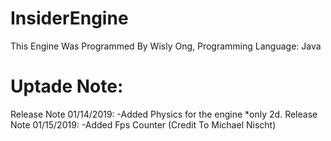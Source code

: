 # InsiderEngine
This Engine Was Programmed By Wisly Ong,
Programming Language: Java


# Uptade Note:
Release Note 01/14/2019:
-Added Physics for the engine *only 2d.
Release Note 01/15/2019:
-Added Fps Counter (Credit To Michael Nischt)
